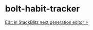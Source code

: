 # bolt-habit-tracker

[Edit in StackBlitz next generation editor ⚡️](https://stackblitz.com/~/github.com/donvito/bolt-habit-tracker)
